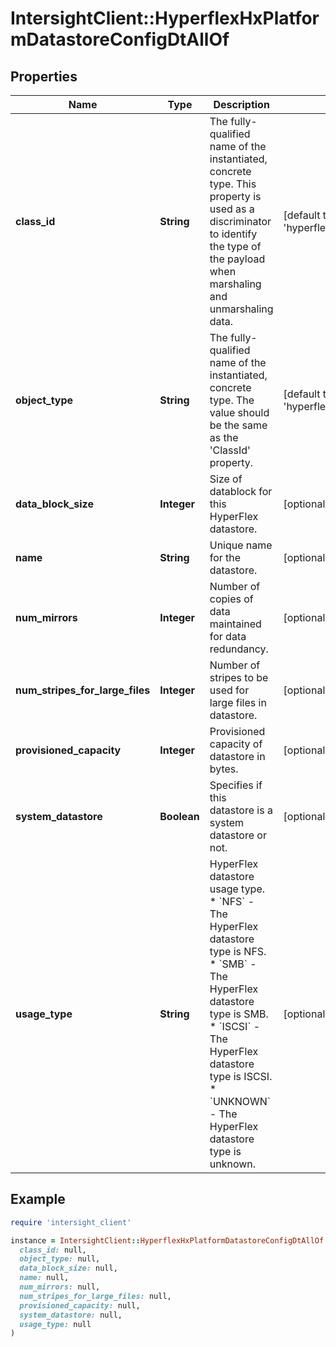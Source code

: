 # IntersightClient::HyperflexHxPlatformDatastoreConfigDtAllOf

## Properties

| Name | Type | Description | Notes |
| ---- | ---- | ----------- | ----- |
| **class_id** | **String** | The fully-qualified name of the instantiated, concrete type. This property is used as a discriminator to identify the type of the payload when marshaling and unmarshaling data. | [default to &#39;hyperflex.HxPlatformDatastoreConfigDt&#39;] |
| **object_type** | **String** | The fully-qualified name of the instantiated, concrete type. The value should be the same as the &#39;ClassId&#39; property. | [default to &#39;hyperflex.HxPlatformDatastoreConfigDt&#39;] |
| **data_block_size** | **Integer** | Size of datablock for this HyperFlex datastore. | [optional][readonly] |
| **name** | **String** | Unique name for the datastore. | [optional][readonly] |
| **num_mirrors** | **Integer** | Number of copies of data maintained for data redundancy. | [optional][readonly] |
| **num_stripes_for_large_files** | **Integer** | Number of stripes to be used for large files in datastore. | [optional][readonly] |
| **provisioned_capacity** | **Integer** | Provisioned capacity of datastore in bytes. | [optional][readonly] |
| **system_datastore** | **Boolean** | Specifies if this datastore is a system datastore or not. | [optional][readonly] |
| **usage_type** | **String** | HyperFlex datastore usage type. * &#x60;NFS&#x60; - The HyperFlex datastore type is NFS. * &#x60;SMB&#x60; - The HyperFlex datastore type is SMB. * &#x60;ISCSI&#x60; - The HyperFlex datastore type is ISCSI. * &#x60;UNKNOWN&#x60; - The HyperFlex datastore type is unknown. | [optional][readonly][default to &#39;NFS&#39;] |

## Example

```ruby
require 'intersight_client'

instance = IntersightClient::HyperflexHxPlatformDatastoreConfigDtAllOf.new(
  class_id: null,
  object_type: null,
  data_block_size: null,
  name: null,
  num_mirrors: null,
  num_stripes_for_large_files: null,
  provisioned_capacity: null,
  system_datastore: null,
  usage_type: null
)
```

